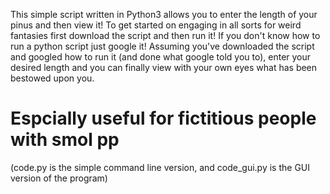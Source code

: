 This simple script written in Python3 allows you to enter the length of your pinus and then view it!
To get started on engaging in all sorts for weird fantasies first download the script and then run it! If you don't know how to run a python script just google it!
Assuming you've downloaded the script and googled how to run it (and done what google told you to), enter your desired length and you can finally view with your own eyes what has been bestowed upon you.
# Espcially useful for fictitious people with smol pp
(code.py is the simple command line version, and code_gui.py is the GUI version of the program)

